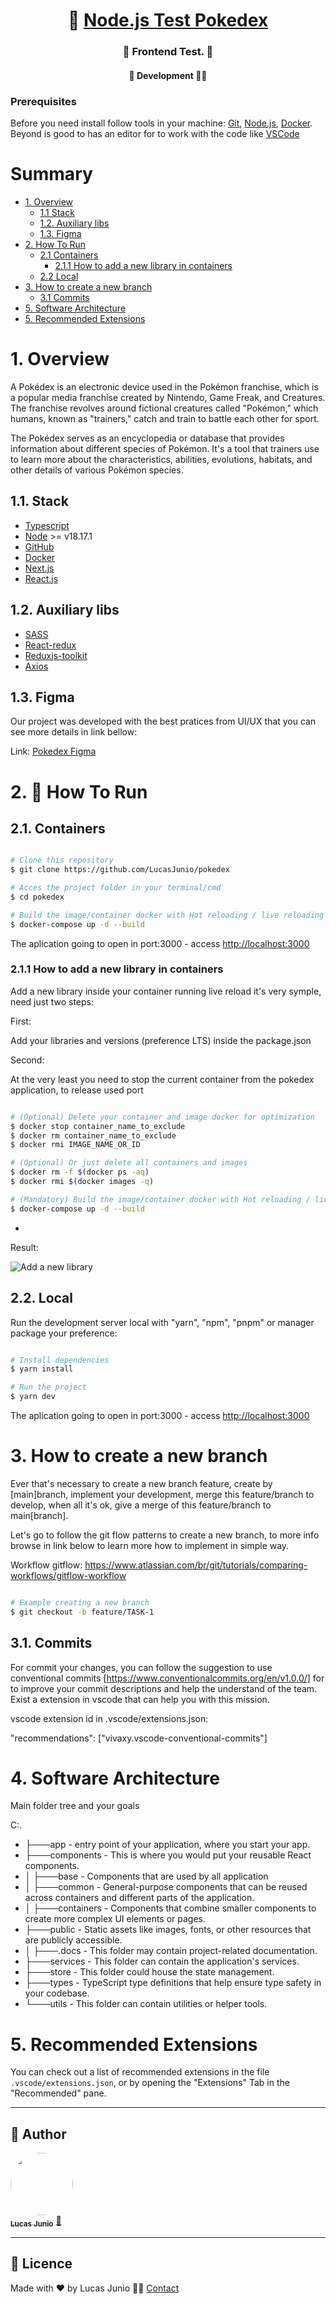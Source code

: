 <h1 align="center">
     🐙 <a href="#" alt=""> Node.js Test Pokedex</a>
</h1>

<h3 align="center">
    🧪 Frontend Test. 💚
</h3>

<h4 align="center">
	🚧 Development 🚀🚧
</h4>

### Prerequisites

Before you need install follow tools in your machine:
[Git](https://git-scm.com), [Node.js](https://nodejs.org/en/), [Docker](https://www.docker.com/resources/what-container).
Beyond is good to has an editor for to work with the code like [VSCode](https://code.visualstudio.com/)

# Summary

- [1. Overview](#1-overview)
  - [1.1 Stack](#11-stack)
  - [1.2. Auxiliary libs](#12-auxiliary-libs)
  - [1.3. Figma](#13-figma)
- [2. How To Run](#2-🔬-how-to-run)
  - [2.1 Containers](#21-containers)
    - [2.1.1 How to add a new library in containers](#211-new-library)
  - [2.2 Local](#22-local)
- [3. How to create a new branch](#3-new-branch)
  - [3.1 Commits](#31-commits)
- [5. Software Architecture](#4-software-architecture)
- [5. Recommended Extensions](#5-recommended-extensions)

# 1. Overview

A Pokédex is an electronic device used in the Pokémon franchise, which is a popular media franchise created by Nintendo, Game Freak, and Creatures. The franchise revolves around fictional creatures called "Pokémon," which humans, known as "trainers," catch and train to battle each other for sport.

The Pokédex serves as an encyclopedia or database that provides information about different species of Pokémon. It's a tool that trainers use to learn more about the characteristics, abilities, evolutions, habitats, and other details of various Pokémon species.

## 1.1. Stack

- [Typescript](https://www.typescriptlang.org/.docs/handbook/typescript-in-5-minutes.html)
- [Node](https://nodejs.org/en/about/) >= v18.17.1
- [GitHub](https://github.com/)
- [Docker](https://www.docker.com/resources/what-container)
- [Next.js](https://nextjs.org)
- [React.js](https://react.dev/)

## 1.2. Auxiliary libs

- [SASS](https://sass-lang.com/)
- [React-redux](https://react-redux.js.org/)
- [Reduxjs-toolkit](https://redux-toolkit.js.org/)
- [Axios](https://axios-http.com/ptbr/docs/intro)

## 1.3. Figma

Our project was developed with the best pratices from UI/UX that you can see more details in link bellow:

Link: [Pokedex Figma](https://www.figma.com/file/xleT1Joen52aqVZ0yqRA9d/Pokedex?type=design&node-id=0-1&mode=design)

# 2. 🔬 How To Run

## 2.1. Containers

```bash

# Clone this repository
$ git clone https://github.com/LucasJunio/pokedex

# Acces the project folder in your terminal/cmd
$ cd pokedex

# Build the image/container docker with Hot reloading / live reloading in development
$ docker-compose up -d --build

```

The aplication going to open in port:3000 - access [http://localhost:3000](http://localhost:3000)

### 2.1.1 How to add a new library in containers

Add a new library inside your container running live reload it's very symple, need just two steps:

First:

Add your libraries and versions (preference LTS) inside the package.json

Second:

At the very least you need to stop the current container from the pokedex application, to release used port

```bash

# (Optional) Delete your container and image docker for optimization
$ docker stop container_name_to_exclude
$ docker rm container_name_to_exclude
$ docker rmi IMAGE_NAME_OR_ID

# (Optional) Or just delete all containers and images
$ docker rm -f $(docker ps -aq)
$ docker rmi $(docker images -q)

# (Mandatory) Build the image/container docker with Hot reloading / live reloading in development
$ docker-compose up -d --build

```

-

Result:

![Add a new library](public/.docs/gifs/add-new-library.gif)

## 2.2. Local

Run the development server local with &quot;yarn&quot;, &quot;npm&quot;, &quot;pnpm&quot; or manager package your preference:

```bash

# Install dependencies
$ yarn install

# Run the project
$ yarn dev

```

The aplication going to open in port:3000 - access [http://localhost:3000](http://localhost:3000)

# 3. How to create a new branch

Ever that's necessary to create a new branch feature, create by [main]branch, implement your development, merge this feature/branch to develop, when all it's ok, give a merge of this feature/branch to main[branch].

Let's go to follow the git flow patterns to create a new branch, to more info browse in link below to learn more how to implement in simple way.

Workflow gitflow: https://www.atlassian.com/br/git/tutorials/comparing-workflows/gitflow-workflow

```bash

# Example creating a new branch
$ git checkout -b feature/TASK-1

```

## 3.1. Commits

For commit your changes, you can follow the suggestion to use conventional commits [https://www.conventionalcommits.org/en/v1.0.0/] for to improve your commit descriptions and help the understand of the team. Exist a extension in vscode that can help you with this mission.

vscode extension id in .vscode/extensions.json:

"recommendations": ["vivaxy.vscode-conventional-commits"]

# 4. Software Architecture

Main folder tree and your goals

C:.

- ├───app - entry point of your application, where you start your app.
- ├───components - This is where you would put your reusable React components.
- │ ├───base - Components that are used by all application
- │ ├───common - General-purpose components that can be reused across containers and different parts of the application.
- │ ├───containers - Components that combine smaller components to create more complex UI elements or pages.
- ├───public - Static assets like images, fonts, or other resources that are publicly accessible.
- │ ├───.docs - This folder may contain project-related documentation.
- ├───services - This folder can contain the application's services.
- ├───store - This folder could house the state management.
- ├───types - TypeScript type definitions that help ensure type safety in your codebase.
- └───utils - This folder can contain utilities or helper tools.

# 5. Recommended Extensions

You can check out a list of recommended extensions in the file `.vscode/extensions.json`, or by opening the "Extensions" Tab in the "Recommended" pane.

---

## 🦸 Author

<a href="https://madaztec.com/">
 <img style="border-radius: 50%;" src="https://avatars1.githubusercontent.com/u/20959222?s=460&u=18b10f7fb7d2aca87ee0589d1825e754c67d222b&v=4" width="100px;" alt=""/>
 <br />
 <sub><b>Lucas Junio</b></sub></a> <a href="https://madaztec.com/" title="Madaztec">🚀</a>
 <br />

---

## 📝 Licence

Made with ❤️ by Lucas Junio 👋🏽 [Contact](https://www.linkedin.com/in/lucas-junio/)
